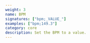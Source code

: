 ```yaml
---
weight: 3
name: BPM
signatures: ["bpm;_VALUE_"]
examples: ["bpm;149.3"]
category: core
description: Set the BPM to a value.
---
```

